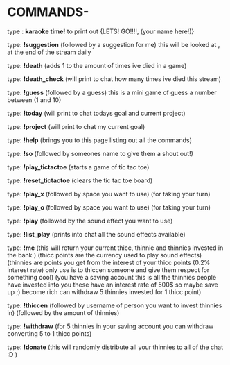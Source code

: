 # **COMMANDS**-



type : **karaoke time!** to print out {LETS! GO!!!!, (your name here!)}

type: **!suggestion** (followed by a suggestion for me) this will be looked at , at the end of the stream daily

type: **!death** (adds 1 to the amount of times ive died in a game)

type: **!death_check** (will print to chat how many times ive died this stream)

type: **!guess** (followed by a guess) this is a mini game of guess a number between (1 and 10)

type: **!today** (will print to chat todays goal and current project)

type: **!project** (will print to chat my current goal)

type: **!help** (brings you to this page listing out all the commands)

type: **!so** (followed by someones name to give them a shout out!)

type: **!play_tictactoe** (starts a game of tic tac toe)

type: **!reset_tictactoe** (clears the tic tac toe board)

type: **!play_x** (followed by space you want to use) (for taking your turn)

type: **!play_o** (followed by space you want to use) (for taking your turn)

type: **!play** (followed by the sound effect you want to use)

type: **!list_play** (prints into chat all the sound effects available)

type: **!me** (this will return your current thicc, thinnie and thinnies invested in the bank )
               (thicc points are the currency used to play sound effects)
               (thinnies are points you get from the interest of your thicc points (0.2% interest rate) only use is to thiccen                     someone and give them respect for something cool)
               (you have a saving account this is all the thinnies people have invested into you these have an interest rate 
               of 500$ so maybe save up ;) become rich can withdraw 5 thinnies invested for 1 thicc point)
               
type: **!thiccen** (followed by username of person you want to invest thinnies in) (followed by the amount of thinnies)

type: **!withdraw** (for 5 thinnies in your saving account you can withdraw converting 5 to 1 thicc points)

type: **!donate** (this will randomly distribute all your thinnies to all of the chat :D )







